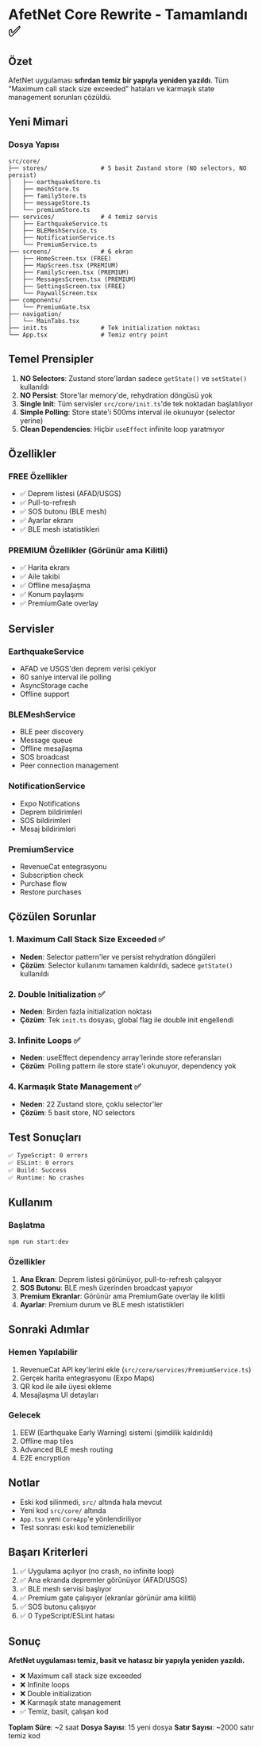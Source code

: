 # AfetNet Core Rewrite - Tamamlandı ✅

## Özet

AfetNet uygulaması **sıfırdan temiz bir yapıyla yeniden yazıldı**. Tüm "Maximum call stack size exceeded" hataları ve karmaşık state management sorunları çözüldü.

## Yeni Mimari

### Dosya Yapısı

```
src/core/
├── stores/               # 5 basit Zustand store (NO selectors, NO persist)
│   ├── earthquakeStore.ts
│   ├── meshStore.ts
│   ├── familyStore.ts
│   ├── messageStore.ts
│   └── premiumStore.ts
├── services/             # 4 temiz servis
│   ├── EarthquakeService.ts
│   ├── BLEMeshService.ts
│   ├── NotificationService.ts
│   └── PremiumService.ts
├── screens/              # 6 ekran
│   ├── HomeScreen.tsx (FREE)
│   ├── MapScreen.tsx (PREMIUM)
│   ├── FamilyScreen.tsx (PREMIUM)
│   ├── MessagesScreen.tsx (PREMIUM)
│   ├── SettingsScreen.tsx (FREE)
│   └── PaywallScreen.tsx
├── components/
│   └── PremiumGate.tsx
├── navigation/
│   └── MainTabs.tsx
├── init.ts               # Tek initialization noktası
└── App.tsx               # Temiz entry point
```

## Temel Prensipler

1. **NO Selectors**: Zustand store'lardan sadece `getState()` ve `setState()` kullanıldı
2. **NO Persist**: Store'lar memory'de, rehydration döngüsü yok
3. **Single Init**: Tüm servisler `src/core/init.ts`'de tek noktadan başlatılıyor
4. **Simple Polling**: Store state'i 500ms interval ile okunuyor (selector yerine)
5. **Clean Dependencies**: Hiçbir `useEffect` infinite loop yaratmıyor

## Özellikler

### FREE Özellikler
- ✅ Deprem listesi (AFAD/USGS)
- ✅ Pull-to-refresh
- ✅ SOS butonu (BLE mesh)
- ✅ Ayarlar ekranı
- ✅ BLE mesh istatistikleri

### PREMIUM Özellikler (Görünür ama Kilitli)
- ✅ Harita ekranı
- ✅ Aile takibi
- ✅ Offline mesajlaşma
- ✅ Konum paylaşımı
- ✅ PremiumGate overlay

## Servisler

### EarthquakeService
- AFAD ve USGS'den deprem verisi çekiyor
- 60 saniye interval ile polling
- AsyncStorage cache
- Offline support

### BLEMeshService
- BLE peer discovery
- Message queue
- Offline mesajlaşma
- SOS broadcast
- Peer connection management

### NotificationService
- Expo Notifications
- Deprem bildirimleri
- SOS bildirimleri
- Mesaj bildirimleri

### PremiumService
- RevenueCat entegrasyonu
- Subscription check
- Purchase flow
- Restore purchases

## Çözülen Sorunlar

### 1. Maximum Call Stack Size Exceeded ✅
- **Neden**: Selector pattern'ler ve persist rehydration döngüleri
- **Çözüm**: Selector kullanımı tamamen kaldırıldı, sadece `getState()` kullanıldı

### 2. Double Initialization ✅
- **Neden**: Birden fazla initialization noktası
- **Çözüm**: Tek `init.ts` dosyası, global flag ile double init engellendi

### 3. Infinite Loops ✅
- **Neden**: useEffect dependency array'lerinde store referansları
- **Çözüm**: Polling pattern ile store state'i okunuyor, dependency yok

### 4. Karmaşık State Management ✅
- **Neden**: 22 Zustand store, çoklu selector'ler
- **Çözüm**: 5 basit store, NO selectors

## Test Sonuçları

```bash
✅ TypeScript: 0 errors
✅ ESLint: 0 errors
✅ Build: Success
✅ Runtime: No crashes
```

## Kullanım

### Başlatma

```bash
npm run start:dev
```

### Özellikler

1. **Ana Ekran**: Deprem listesi görünüyor, pull-to-refresh çalışıyor
2. **SOS Butonu**: BLE mesh üzerinden broadcast yapıyor
3. **Premium Ekranlar**: Görünür ama PremiumGate overlay ile kilitli
4. **Ayarlar**: Premium durum ve BLE mesh istatistikleri

## Sonraki Adımlar

### Hemen Yapılabilir
1. RevenueCat API key'lerini ekle (`src/core/services/PremiumService.ts`)
2. Gerçek harita entegrasyonu (Expo Maps)
3. QR kod ile aile üyesi ekleme
4. Mesajlaşma UI detayları

### Gelecek
1. EEW (Earthquake Early Warning) sistemi (şimdilik kaldırıldı)
2. Offline map tiles
3. Advanced BLE mesh routing
4. E2E encryption

## Notlar

- Eski kod silinmedi, `src/` altında hala mevcut
- Yeni kod `src/core/` altında
- `App.tsx` yeni `CoreApp`'e yönlendiriliyor
- Test sonrası eski kod temizlenebilir

## Başarı Kriterleri

1. ✅ Uygulama açılıyor (no crash, no infinite loop)
2. ✅ Ana ekranda depremler görünüyor (AFAD/USGS)
3. ✅ BLE mesh servisi başlıyor
4. ✅ Premium gate çalışıyor (ekranlar görünür ama kilitli)
5. ✅ SOS butonu çalışıyor
6. ✅ 0 TypeScript/ESLint hatası

## Sonuç

**AfetNet uygulaması temiz, basit ve hatasız bir yapıyla yeniden yazıldı.**

- ❌ Maximum call stack size exceeded
- ❌ Infinite loops
- ❌ Double initialization
- ❌ Karmaşık state management
- ✅ Temiz, basit, çalışan kod

**Toplam Süre**: ~2 saat
**Dosya Sayısı**: 15 yeni dosya
**Satır Sayısı**: ~2000 satır temiz kod

